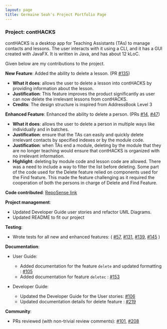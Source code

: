 ```yaml
---
layout: page
title: Germaine Seah's Project Portfolio Page
---
```


### Project: contHACKS

contHACKS is a desktop app for Teaching Assistants (TAs) to manage contacts and lessons. The user interacts with it using a CLI, and it has a GUI created with JavaFX. It is written in Java, and has about 12 kLoC.

Given below are my contributions to the project.

**New Feature**: Added the ability to delete a lesson. (PR [#135](https://github.com/AY2122S1-CS2103T-T09-2/tp/pull/135))
* **What it does**: allows the user to delete a lesson into contHACKS by providing information about the lesson.
* **Justification**: This feature improves the product significantly as user can now delete the irrelevant lessons from contHACKS.
* **Credits**: The design structure is inspired from AddressBook Level 3

**Enhanced Feature**: Enhanced the ability to delete a person. (PRs [#14](https://github.com/AY2122S1-CS2103T-T09-2/tp/pull/14), [#47](https://github.com/AY2122S1-CS2103T-T09-2/tp/pull/47))
* **What it does**: allows the user to delete a person in multiple ways like individually and in batches.
* **Justification**: ensure that the TAs can easily and quickly delete irrelevant contacts by specified indexes or by the module code.
* **Justification**: when TAs end a module, deleting by the module that they are no longer teaching would ensure that contHACKS is organized with no irrelevant information.
* **Highlight**: deleting by module code and lesson code are allowed. There was a need to include a way to filter the list before deleting. Some part of the code used for the Delete feature relied on components used for the Find feature. This made the feature challenging as it required the cooperation of both the persons in charge of Delete and Find Feature.

**Code contributed**: [RepoSense link](https://nus-cs2103-ay2122s1.github.io/tp-dashboard/?search=driip-ddrop&sort=groupTitle&sortWithin=title&timeframe=commit&mergegroup=&groupSelect=groupByRepos&breakdown=true&checkedFileTypes=docs~functional-code~test-code~other&since=2021-09-17)

**Project management**:
* Updated Developer Guide user stories and refactor UML Diagrams.
* Updated README to fit our project

<div style="page-break-after: always;"></div>

**Testing**:
* Wrote tests for all new and enhanced features:
 ( [#57](https://github.com/AY2122S1-CS2103T-T09-2/tp/pull/57),
  [#131](https://github.com/AY2122S1-CS2103T-T09-2/tp/pull/131),
  [#139](https://github.com/AY2122S1-CS2103T-T09-2/tp/pull/139),
  [#145](https://github.com/AY2122S1-CS2103T-T09-2/tp/pull/145) )

**Documentation**:
* User Guide:
    * Added documentation for the feature `delete` and updated formatting : [#105](https://github.com/AY2122S1-CS2103T-T09-2/tp/pull/105)
    * Added documentation for feature `deletec` : [#153](https://github.com/AY2122S1-CS2103T-T09-2/tp/pull/153)

* Developer Guide:
    * Updated the Developer Guide for the User stories: [#106](https://github.com/AY2122S1-CS2103T-T09-2/tp/pull/106)
    * Updated documentation details for delete feature : [#219](https://github.com/AY2122S1-CS2103T-T09-2/tp/pull/219)

**Community**:
* PRs reviewed (with non-trivial review comments):
  [#101](https://github.com/AY2122S1-CS2103T-T09-2/tp/pull/101),
[#208](https://github.com/AY2122S1-CS2103T-T09-2/tp/pull/208)
